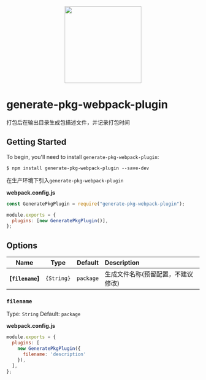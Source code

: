 <div align="center">
  <a href="https://github.com/webpack/webpack">
    <img width="200" height="200" src="https://webpack.js.org/assets/icon-square-big.svg">
  </a>
</div>

# generate-pkg-webpack-plugin

打包后在输出目录生成包描述文件，并记录打包时间

## Getting Started

To begin, you'll need to install `generate-pkg-webpack-plugin`:

```console
$ npm install generate-pkg-webpack-plugin --save-dev
```

在生产环境下引入`generate-pkg-webpack-plugin`

**webpack.config.js**

```js
const GeneratePkgPlugin = require("generate-pkg-webpack-plugin");

module.exports = {
  plugins: [new GeneratePkgPlugin()],
};
```

## Options

|                        Name                         |                   Type                    |                            Default                            | Description                                                                                                   |
| :-------------------------------------------------: | :---------------------------------------: | :-----------------------------------------------------------: | :------------------------------------------------------------------------------------------------------------ |
|                 **[`filename`]**                 | `{String}` |                          `package`                          | 生成文件名称(预留配置，不建议修改)

### `filename`

Type: `String`
Default: `package`

**webpack.config.js**

```js
module.exports = {
  plugins: [
    new GeneratePkgPlugin({
      filename: 'description'
    }),
  ],
};
```
